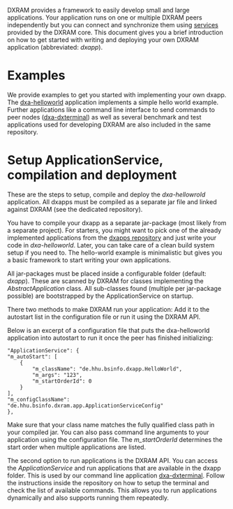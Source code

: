 DXRAM provides a framework to easily develop small and large applications. Your application runs on one or multiple
DXRAM peers independently but you can connect and synchronize them using [services](Services.md) provided by the DXRAM
core. This document gives you a brief introduction on how to get started with writing and deploying your own DXRAM
application (abbreviated: *dxapp*).

# Examples
We provide examples to get you started with implementing your own dxapp. The
[dxa-helloworld](https://github.com/hhu-bsinfo/dxapps/) application implements a simple hello world example. Further
applications like a command line interface to send commands to peer nodes
([dxa-dxterminal](https://github.com/hhu-bsinfo/dxapps/)) as well as several benchmark and test
applications used for developing DXRAM are also included in the same repository.

# Setup ApplicationService, compilation and deployment
These are the steps to setup, compile and deploy the *dxa-hellowrold* application. All dxapps must be compiled as a
separate jar file and linked against DXRAM (see the dedicated repository).

You have to compile your dxapp as a separate jar-package (most likely from a separate project). For starters, you
might want to pick one of the already implemented applications from the
[dxapps repository](https://github.com/hhu-bsinfo/dxapps/) and just write your code in *dxa-helloworld*. Later, you can
take care of a clean build system setup if you need to. The hello-world example is minimalistic but gives you a
basic framework to start writing your own applications.

All jar-packages must be placed inside a configurable folder (default: *dxapp*). These are scanned by DXRAM for classes
implementing the *AbstractApplication* class. All sub-classes found (multiple per jar-package possible) are
bootstrapped by the ApplicationService on startup.

There two methods to make DXRAM run your application: Add it to the autostart list in the configuration file or
run it using the DXRAM API.

Below is an excerpt of a configuration file that puts the dxa-helloworld application into autostart to run it once
the peer has finished initializing:
```
"ApplicationService": {
"m_autoStart": [
    {
        "m_className": "de.hhu.bsinfo.dxapp.HelloWorld",
        "m_args": "123",
        "m_startOrderId": 0
    }
],
"m_configClassName": "de.hhu.bsinfo.dxram.app.ApplicationServiceConfig"
},
```

Make sure that your class name matches the fully qualified class path in your compiled jar. You can also pass command
line arguments to your application using the configuration file. The *m_startOrderId* determines the start order
when multiple applications are listed.

The second option to run applications is the DXRAM API. You can access the *ApplicationService* and run applications
that are available in the dxapp folder. This is used by our command line application
[dxa-dxterminal](https://github.com/hhu-bsinfo/dxapps/). Follow the instructions inside the repository on how to
setup the terminal and check the list of available commands. This allows you to run applications dynamically and
also supports running them repeatedly.
